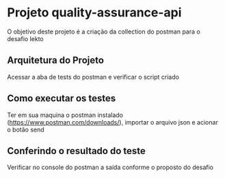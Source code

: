 # Projeto quality-assurance-api

O objetivo deste projeto é a criação da collection do postman para o desafio lekto

## Arquitetura do Projeto

Acessar a aba de tests do postman e verificar o script criado

## Como executar os testes

Ter em sua maquina o postman instalado (https://www.postman.com/downloads/), importar o arquivo json e acionar o botão send

## Conferindo o resultado do teste

Verificar no console do postman a saída conforme o proposto do desafio